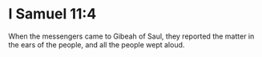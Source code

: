 # I Samuel 11:4

When the messengers came to Gibeah of Saul, they reported the matter in the ears of the people, and all the people wept aloud.
